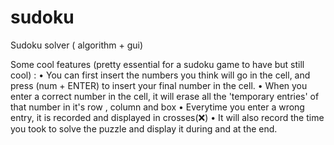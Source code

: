 # sudoku

Sudoku solver ( algorithm + gui)

Some cool features (pretty essential for a sudoku game to have but still cool) :
• You can first insert the numbers you think will go in the cell, and press (num + ENTER) to insert your final number in the cell.
• When you enter a correct number in the cell, it will erase all the 'temporary entries' of that number in it's row , column and box
• Everytime you enter a wrong entry, it is recorded and displayed in crosses(❌)
• It will also record the time you took to solve the puzzle and display it during and at the end.
